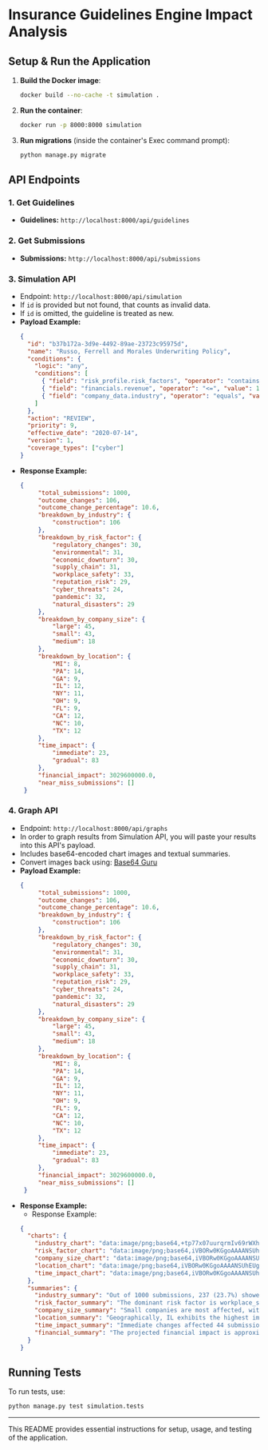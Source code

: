 # Insurance Guidelines Engine Impact Analysis

## Setup & Run the Application

1. **Build the Docker image**:
   ```sh
   docker build --no-cache -t simulation .
   ```
2. **Run the container**:
   ```sh
   docker run -p 8000:8000 simulation
   ```
3. **Run migrations** (inside the container's Exec command prompt):
   ```sh
   python manage.py migrate
   ```

## API Endpoints

### 1. Get Guidelines
   - **Guidelines:** `http://localhost:8000/api/guidelines`

### 2. Get Submissions
   - **Submissions:** `http://localhost:8000/api/submissions`

### 3. Simulation API
   - Endpoint: `http://localhost:8000/api/simulation`
   - If `id` is provided but not found, that counts as invalid data.
   - If `id` is omitted, the guideline is treated as new.
   - **Payload Example:**
     ```json
     {
       "id": "b37b172a-3d9e-4492-89ae-23723c95975d",
       "name": "Russo, Ferrell and Morales Underwriting Policy",
       "conditions": {
         "logic": "any",
         "conditions": [
           { "field": "risk_profile.risk_factors", "operator": "contains_at_least", "value": { "items": ["cyber_threats"], "threshold": 3 } },
           { "field": "financials.revenue", "operator": "<=", "value": 1000 },
           { "field": "company_data.industry", "operator": "equals", "value": "construction" }
         ]
       },
       "action": "REVIEW",
       "priority": 9,
       "effective_date": "2020-07-14",
       "version": 1,
       "coverage_types": ["cyber"]
     }
     ```
   - **Response Example:**
     ```json
     {
          "total_submissions": 1000,
          "outcome_changes": 106,
          "outcome_change_percentage": 10.6,
          "breakdown_by_industry": {
              "construction": 106
          },
          "breakdown_by_risk_factor": {
              "regulatory_changes": 30,
              "environmental": 31,
              "economic_downturn": 30,
              "supply_chain": 31,
              "workplace_safety": 33,
              "reputation_risk": 29,
              "cyber_threats": 24,
              "pandemic": 32,
              "natural_disasters": 29
          },
          "breakdown_by_company_size": {
              "large": 45,
              "small": 43,
              "medium": 18
          },
          "breakdown_by_location": {
              "MI": 8,
              "PA": 14,
              "GA": 9,
              "IL": 12,
              "NY": 11,
              "OH": 9,
              "FL": 9,
              "CA": 12,
              "NC": 10,
              "TX": 12
          },
          "time_impact": {
              "immediate": 23,
              "gradual": 83
          },
          "financial_impact": 3029600000.0,
          "near_miss_submissions": []
      }
     ```

### 4. Graph API
   - Endpoint: `http://localhost:8000/api/graphs`
   - In order to graph results from Simulation API, you will paste your results into this API's payload.
   - Includes base64-encoded chart images and textual summaries.
   - Convert images back using: [Base64 Guru](https://base64.guru/converter/decode/image)
   - **Payload Example:**
     ```json
     {
          "total_submissions": 1000,
          "outcome_changes": 106,
          "outcome_change_percentage": 10.6,
          "breakdown_by_industry": {
              "construction": 106
          },
          "breakdown_by_risk_factor": {
              "regulatory_changes": 30,
              "environmental": 31,
              "economic_downturn": 30,
              "supply_chain": 31,
              "workplace_safety": 33,
              "reputation_risk": 29,
              "cyber_threats": 24,
              "pandemic": 32,
              "natural_disasters": 29
          },
          "breakdown_by_company_size": {
              "large": 45,
              "small": 43,
              "medium": 18
          },
          "breakdown_by_location": {
              "MI": 8,
              "PA": 14,
              "GA": 9,
              "IL": 12,
              "NY": 11,
              "OH": 9,
              "FL": 9,
              "CA": 12,
              "NC": 10,
              "TX": 12
          },
          "time_impact": {
              "immediate": 23,
              "gradual": 83
          },
          "financial_impact": 3029600000.0,
          "near_miss_submissions": []
      }
     ```
   - **Response Example:**
     - Response Example:
     ```json
     {
       "charts": {
         "industry_chart": "data:image/png;base64,+tp77x07uurqrmIv69rWXhcbtrWtvffuuhbsX…",
         "risk_factor_chart": "data:image/png;base64,iVBORw0KGgoAAAANSUhEUgAAAlgAAAGQCAYAAA…",
         "company_size_chart": "data:image/png;base64,iVBORw0KGgoAAAANSUhEUgAAAlgAAAGQCAYAAAB…",
         "location_chart": "data:image/png;base64,iVBORw0KGgoAAAANSUhEUgAAAlgAAAGQCAYAAABy…",
         "time_impact_chart": "data:image/png;base64,iVBORw0KGgoAAAANSUhEUgAAAlgAAAGQCAYAAAByN…"
       },
       "summaries": {
         "industry_summary": "Out of 1000 submissions, 237 (23.7%) showed changes. The industry most impacted is transportation.",
         "risk_factor_summary": "The dominant risk factor is workplace_safety, which plays a key role in the outcome differences.",
         "company_size_summary": "Small companies are most affected, with 117 impacted submissions.",
         "location_summary": "Geographically, IL exhibits the highest impact.",
         "time_impact_summary": "Immediate changes affected 44 submissions, while gradual changes impacted 193, suggesting that future renewals may follow these patterns.",
         "financial_summary": "The projected financial impact is approximately $5,087,600,000.00, indicating significant economic implications."
       }
     }
     ```

## Running Tests
To run tests, use:
```sh
python manage.py test simulation.tests
```

---

This README provides essential instructions for setup, usage, and testing of the application.

